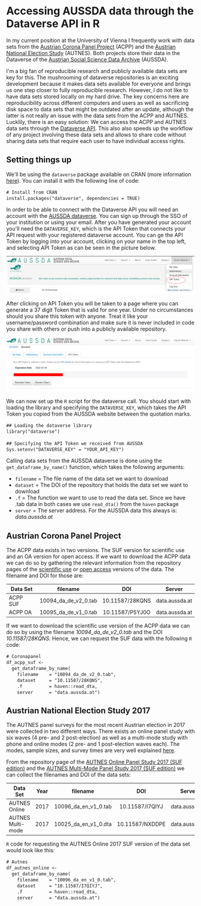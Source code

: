 # Accessing AUSSDA data through the Dataverse API in R

In my current position at the University of Vienna I frequently work with data sets from the [Austrian Corona Panel Project](https://viecer.univie.ac.at/en/projects-and-cooperations/austrian-corona-panel-project/) (ACPP) and the [Austrian National Election Study](https://autnes.at/) (AUTNES). Both projects store their data in the Dataverse of the [Austrian Social Science Data Archive](https://data.aussda.at/) (AUSSDA). 

I'm a big fan of reproducible research and publicly available data sets are key for this. The mushrooming of dataverse repositories is an exciting development because it makes data sets available for everyone and brings us one step closer to fully reproducible research. However, I do not like to have data sets stored locally on my hard drive. The key concerns here are reproducibility across different computers and users as well as sacrificing disk space to data sets that might be outdated after an update, although the latter is not really an issue with the data sets from the ACPP and AUTNES. Lucklily, there is an easy solution: We can access the ACPP and AUTNES data sets through the [Dataverse API](https://guides.dataverse.org/en/latest/api/index.html). This also also speeds up the workflow of any project involving these data sets and allows to share code without sharing data sets that require each user to have individual access rights. 

## Setting things up

We'll be using the `dataverse` package available on CRAN (more information [here](https://iqss.github.io/dataverse-client-r/)). 
You can install it with the following line of code:

```
# Install from CRAN
install.packages("dataverse", dependencies = TRUE)
```

In order to be able to connect with the Dataverse API you will need an account with the [AUSSDA dataverse](https://data.aussda.at/). You can sign up through the SSO of your institution or using your email. After you have generated your account you'll need the `DATAVERSE_KEY`, which is the API Token that connects your API request with your registered dataverse account. You can ge the API Token by logging into your account, clicking on your name in the top left, and selecting API Token as can be seen in the picture below.

![Finding API Token](api1.png)

After clicking on API Token you will be taken to a page where you can generate a 37 digit Token that is valid for one year. Under no circumstances should you share this token with anyone. Treat it like your username/password combination and make sure it is never included in code you share with others or push into a publicly available repository.

![Generating API Token](api2.png)

We can now set up the `R` script for the dataverse call. You should start with loading the library and specifying the `DATAVERSE_KEY`, which takes the API Token you copied from the AUSSDA website between the quotation marks. 

```
## Loading the dataverse library
library("dataverse")

## Specifying the API Token we received from AUSSDA
Sys.setenv("DATAVERSE_KEY" = "YOUR_API_KEY")
```

Calling data sets from the AUSSDA dataverse is done using the `get_dataframe_by_name()` function, which takes the following arguments:
- `filename` = The file name of the data set we want to download
- `dataset`  = The DOI of the repository that holds the data set we want to download
- `.f` = The function we want to use to read the data set. Since we have .tab data in both cases we use `read_dta()` from the `haven` package
- `server` = The server address. For the AUSSDA data this always is: *data.aussda.at*


## Austrian Corona Panel Project

The ACPP data exists in two versions. The SUF version for scientific use and an OA version for open access. If we want to download the ACPP data we can do so by gathering the relevant information from the repository pages of the [scientific use](https://data.aussda.at/dataset.xhtml?persistentId=doi:10.11587/28KQNS) or [open access](https://data.aussda.at/dataset.xhtml?persistentId=doi:10.11587/P5YJ0O) versions of the data. The filename and DOI for those are:

| Data Set  | filename             | DOI             | Server         |
| --------- |:--------------------:| :--------------:| :-------------:|
| ACPP SUF  | 10094_da_de_v2_0.tab | 10.11587/28KQNS | data.aussda.at |
| ACPP OA   | 10095_da_de_v1_0.tab | 10.11587/P5YJ0O | data.aussda.at |

If we want to download the scientific use version of the ACPP data we can do so by using the filename *10094_da_de_v2_0.tab* and the DOI *10.11587/28KQNS*. Hence, we can request the SUF data with the following `R` code:
```
# Coronapanel 
df_acpp_suf <-
  get_dataframe_by_name(
    filename    = "10094_da_de_v2_0.tab",
    dataset     = "10.11587/28KQNS",
    .f          = haven::read_dta,
    server      = "data.aussda.at")
```


## Austrian National Election Study 2017

The AUTNES panel surveys for the most recent Austrian election in 2017 were collected in two different ways. There exists an online panel study with six waves (4 pre- and 2 post-election) as well as a multi-mode study with phone and online modes (2 pre- and 1 post-election waves each). The modes, sample sizes, and survey times are very well explained [here](https://autnes.at/en/autnes-data/general-election-2017/).

From the repository page of the [AUTNES Online Panel Study 2017 (SUF edition)](https://data.aussda.at/dataset.xhtml?persistentId=doi:10.11587/I7QIYJ) and the [AUTNES Multi-Mode Panel Study 2017 (SUF edition)](https://data.aussda.at/dataset.xhtml?persistentId=doi:10.11587/NXDDPE) we can collect the filenames and DOI of the data sets:

| Data Set          | Year | filename             | DOI             | Server         |
| ----------------- | :--: |:--------------------:| :--------------:| :-------------:|
| AUTNES Online     | 2017 | 10096_da_en_v1_0.tab | 10.11587/I7QIYJ | data.aussda.at |
| AUTNES Multi-mode | 2017 | 10025_da_en_v1_0.dta | 10.11587/NXDDPE | data.aussda.at |

`R` code for requesting the AUTNES Online 2017 SUF version of the data set would look like this: 

```
# Autnes
df_autnes_online <- 
  get_dataframe_by_name(
    filename    = "10096_da_en_v1_0.tab",
    dataset     = "10.11587/I7QIYJ",
    .f          = haven::read_dta,
    server      = "data.aussda.at")
  ```

